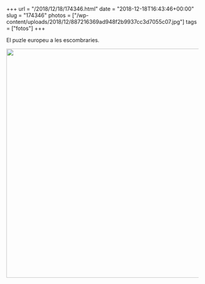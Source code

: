 +++
url = "/2018/12/18/174346.html"
date = "2018-12-18T16:43:46+00:00"
slug = "174346"
photos = ["/wp-content/uploads/2018/12/887216369ad948f2b9937cc3d7055c07.jpg"]
tags = ["fotos"]
+++

El puzle europeu a les escombraries.

<img src="/wp-content/uploads/2018/12/887216369ad948f2b9937cc3d7055c07.jpg" width="600" height="600" alt="">

